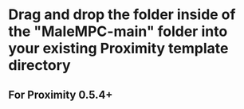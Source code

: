 # Drag and drop the folder inside of the "MaleMPC-main" folder into your existing Proximity template directory

## For Proximity 0.5.4+
